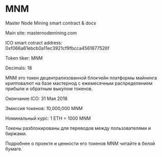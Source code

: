 # MNM
Master Node Mining smart contract &amp; docs

Main site: masternodemining.com

ICO smart cotract address: 0xf066a61ebcb0a11ec3921cf9fbcca4561877526f

Token tiker: MNM

Decimals: 18

MNM это токен децентрализованной блокчейн платформы майнинга криптовалют на базе мастернод с ежемесячным распределением прибыли и обратным выкупом токенов.

Окончание ICO: 31 Мая 2018

Эмиссия токенов: 10,000,000 MNM

Номинальный курс: 1 ETH = 1000 MNM

Токены разблокированы для переводов между пользователями и биржами.

Подробнее о проекте и ценности его токенов MNM читайте в белой бумаге.
